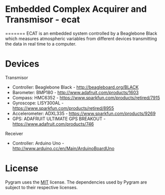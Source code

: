 # Embedded Complex Acquirer and Transmisor - ecat
=======
ECAT is an embedded system controlled by a Beaglebone Black which measures atmospheric variables from different devices transmitting the data in real time to a computer.

# Devices
Transmisor
* Controller: Beaglebone Black - http://beagleboard.org/BLACK
* Barometer: BMP180 - http://www.adafruit.com/products/1603
* Compass: HMC6352 - https://www.sparkfun.com/products/retired/7915
* Gyroscope: LISY300AL - https://www.sparkfun.com/products/retired/8955
* Accelerometer: ADXL335 - https://www.sparkfun.com/products/9269
* GPS: ADAFRUIT ULTIMATE GPS BREAKOUT - https://www.adafruit.com/products/746

Receiver
* Controller: Arduino Uno - http://www.arduino.cc/en/Main/ArduinoBoardUno

License
=======
Pygram uses the [MIT](http://opensource.org/licenses/MIT) license.
The dependencies used by Pygram are subject to their respective licenses.

